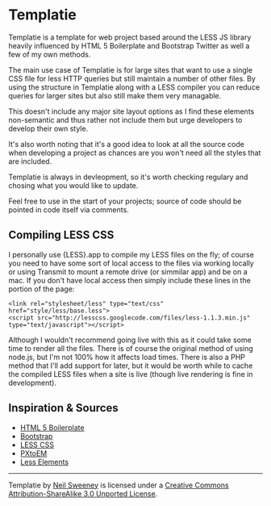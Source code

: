Templatie
=========

Templatie is a template for web project based around the LESS JS library
heavily influenced by HTML 5 Boilerplate and Bootstrap Twitter as well a few of
my own methods.

The main use case of Templatie is for large sites that want to use a single CSS
file for less HTTP queries but still maintain a number of other files. By using
the structure in Templatie along with a LESS compiler you can reduce queries for
larger sites but also still make them very managable.

This doesn't include any major site layout options as I find these elements
non-semantic and thus rather not include them but urge developers to develop
their own style.

It's also worth noting that it's a good idea to look at all the source code
when developing a project as chances are you won't need all the styles that are
included.

Templatie is always in devleopment, so it's worth checking regulary and chosing
what you would like to update.

Feel free to use in the start of your projects; source of code should be pointed
in code itself via comments.





Compiling LESS CSS
------------------

I personally use {LESS}.app to compile my LESS files on the fly; of course you
need to have some sort of local access to the files via working locally or using
Transmit to mount a remote drive (or simmilar app) and be on a mac. If you don't
have local access then simply include these lines in the <head> portion of the 
page:

	<link rel="stylesheet/less" type="text/css" href="style/less/base.less">
	<script src="http://lesscss.googlecode.com/files/less-1.1.3.min.js" type="text/javascript"></script>

Although I wouldn't recommend going live with this as it could take some
time to render all the files. There is of course the original method of using
node.js, but I'm not 100% how it affects load times. There is also a PHP method
that I'll add support for later, but it would be worth while to cache the
compiled LESS files when a site is live (though live rendering is fine in
development).





Inspiration & Sources
---------------------
- [HTML 5 Boilerplate](http://html5boilerplate.com/)
- [Bootstrap](http://twitter.github.com/bootstrap/)
- [LESS CSS](http://lesscss.org/)
- [PXtoEM](http://pxtoem.com/)
- [Less Elements](http://lesselements.com/)





---

Templatie by [Neil Sweeney](http://wolfiezero.com/) is licensed under a [Creative Commons Attribution-ShareAlike 3.0 Unported License](http://creativecommons.org/licenses/by-sa/3.0/).